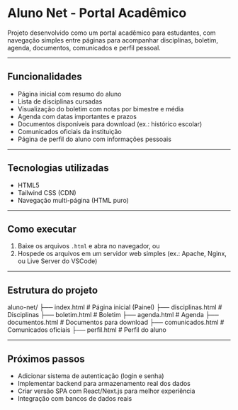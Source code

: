 # Aluno Net - Portal Acadêmico

Projeto desenvolvido como um portal acadêmico para estudantes, com navegação simples entre páginas para acompanhar disciplinas, boletim, agenda, documentos, comunicados e perfil pessoal.

---

## Funcionalidades

- Página inicial com resumo do aluno
- Lista de disciplinas cursadas
- Visualização do boletim com notas por bimestre e média
- Agenda com datas importantes e prazos
- Documentos disponíveis para download (ex.: histórico escolar)
- Comunicados oficiais da instituição
- Página de perfil do aluno com informações pessoais

---

## Tecnologias utilizadas

- HTML5
- Tailwind CSS (CDN)
- Navegação multi-página (HTML puro)

---

## Como executar

1. Baixe os arquivos `.html` e abra no navegador, ou  
2. Hospede os arquivos em um servidor web simples (ex.: Apache, Nginx, ou Live Server do VSCode)

---

## Estrutura do projeto

aluno-net/
├── index.html # Página inicial (Painel)
├── disciplinas.html # Disciplinas
├── boletim.html # Boletim
├── agenda.html # Agenda
├── documentos.html # Documentos para download
├── comunicados.html # Comunicados oficiais
├── perfil.html # Perfil do aluno

---

## Próximos passos

- Adicionar sistema de autenticação (login e senha)  
- Implementar backend para armazenamento real dos dados  
- Criar versão SPA com React/Next.js para melhor experiência  
- Integração com bancos de dados reais

